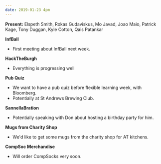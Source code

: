 ```yaml
---
date: 2019-01-23 4pm
---
```


**Present:**
Elspeth Smith, Rokas Gudaviskus, Mo Javad, Joao Maio, Patrick Kage, Tony Duggan, Kyle Cotton, Qais Patankar

**InfBall**

- First meeting about InfBall next week.

**HackTheBurgh**

- Everything is progressing well

**Pub Quiz**

- We want to have a pub quiz before flexible learning week, with Bloomberg.
- Potentially at St Andrews Brewing Club.

**SannellaBration**

- Potentially speaking with Don about hosting a birthday party for him.

**Mugs from Charity Shop**

- We'd like to get some mugs from the charity shop for AT kitchens.

**CompSoc Merchandise**

- Will order CompSocks very soon.
